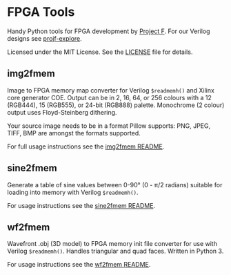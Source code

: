 # FPGA Tools

Handy Python tools for FPGA development by [Project F](https://projectf.io/). For our Verilog designs see [projf-explore](https://github.com/projf/projf-explore).

Licensed under the MIT License. See the [LICENSE](LICENSE) file for details.

## img2fmem

Image to FPGA memory map converter for Verilog `$readmemh()` and Xilinx core generator COE.
Output can be in 2, 16, 64, or 256 colours with a 12 (RGB444), 15 (RGB555), or 24-bit (RGB888) palette. Monochrome (2 colour) output uses Floyd-Steinberg dithering.

Your source image needs to be in a format Pillow supports: PNG, JPEG, TIFF, BMP are amongst the formats supported.

For full usage instructions see the [img2fmem README](img2fmem/).

## sine2fmem

Generate a table of sine values between 0-90° (0 - π/2 radians) suitable for
loading into memory with Verilog `$readmemh()`.

For usage instructions see the [sine2fmem README](sine2fmem/).

## wf2fmem

Wavefront .obj (3D model) to FPGA memory init file converter for use with Verilog `$readmemh()`.
Handles triangular and quad faces. Written in Python 3.

For usage instructions see the [wf2fmem README](wf2fmem/).
